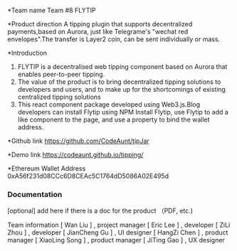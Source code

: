 *Team name
Team #8 FLYTIP

*Product direction
A tipping plugin that supports decentralized payments,based on Aurora, just like Telegrame's "wechat red envelopes".The transfer is Layer2 coin, can be sent individually or mass.

*Introduction
1. FLYTIP is a decentralised web tipping component based on Aurora that enables peer-to-peer tipping.
2. The value of the product is to bring decentralized tipping solutions to developers and users, and to make up for the shortcomings of existing centralized tipping solutions
3. This react component package developed using Web3.js.Blog developers can install Flytip using NPM Install Flytip, use Flytip to add a like component to the page, and use a property to bind the wallet address.


*Github link
https://github.com/CodeAunt/tipJar

*Demo link
https://codeaunt.github.io/tipping/

*Ethereum Wallet Address
0xA56f231d08CCc6D8CEAc5C1764dD5086A02E495d

### Documentation
[optional] add here if there is a doc for the product （PDF, etc.)


Team information
[ Wan Liu ] , project manager
[ Eric Lee ] , developer
[ ZiLi Zhou ] , developer
[ JianCheng Gu ] , UI designer
[ HangZi Chen ] , product manager
[ XiaoLing Song ] , product manager
[ JiTing Gao ] , UX designer
